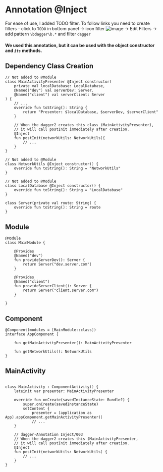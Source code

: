 # Annotation @Inject

For ease of use, I added TODO filter. To follow links you need to create filters -
 click to `TODO` in bottom panel -> icon filter ![image](https://user-images.githubusercontent.com/121166010/214673108-b36497d7-85a4-4086-8beb-c6e8dbe297ad.png) -> Edit Filters -> add pattern `\bdagger\b.*` and filter `dagger` 


#### We used this annotation, but it can be used with the object constructor and _`its`_ methods.


## Dependency Class Creation
```
// Not added to @Module
class MainActivityPresenter @Inject constructor(
    private val localDatabase: LocalDatabase,
    @Named("dev") val serverDev: Server,
    @Named("client") val serverClient: Server
) {
    // ...
    override fun toString(): String {
        return "Presenter: $localDatabase, $serverDev, $serverClient"
    }

    // When the dagger2 creates this class (MainActivityPresenter),
    // it will call postInit immediately after creation.
    @Inject
    fun postInit(networkUtils: NetworkUtils){
        // ...
    }
}
```

```
// Not added to @Module
class NetworkUtils @Inject constructor() {
    override fun toString(): String = "NetworkUtils"
}
```

```
// Not added to @Module
class LocalDatabase @Inject constructor() {
    override fun toString(): String = "LocalDatabase"
}
```

```
class Server(private val route: String) {
    override fun toString(): String = route
}

```

## Module
```
@Module
class MainModule {

    @Provides
    @Named("dev")
    fun provideServerDev(): Server {
        return Server("dev.server.com")
    }

    @Provides
    @Named("client")
    fun provideServerClient(): Server {
        return Server("client.server.com")
    }

}
```

## Component
```
@Component(modules = [MainModule::class])
interface AppComponent {

    fun getMainActivityPresenter(): MainActivityPresenter

    fun getNetworkUtils(): NetworkUtils
}
```

## MainActivity
```

class MainActivity : ComponentActivity() {
    lateinit var presenter: MainActivityPresenter

    override fun onCreate(savedInstanceState: Bundle?) {
        super.onCreate(savedInstanceState)
        setContent {
            presenter = (application as App).appComponent.getMainActivityPresenter()
            // ...
    }

    // dagger-Annotation Inject/003
    // When the dagger2 creates this (MainActivityPresenter,
    // it will call postInit immediately after creation.
    @Inject
    fun postInit(networkUtils: NetworkUtils) {
        // ...
    }
}
```


